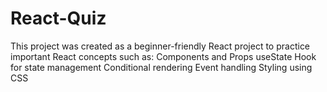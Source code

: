 # React-Quiz
This project was created as a beginner-friendly React project to practice important React concepts such as:  Components and Props  useState Hook for state management  Conditional rendering  Event handling  Styling using CSS
